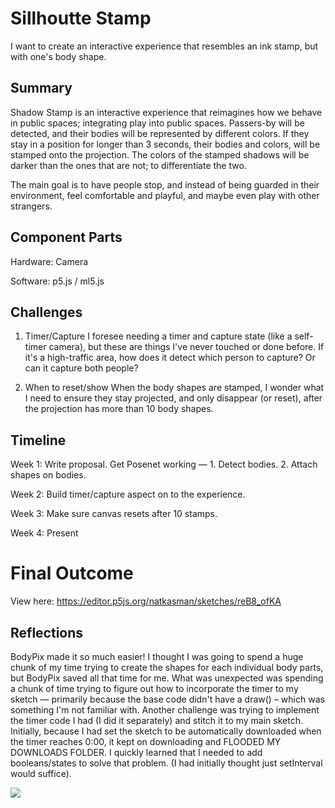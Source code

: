 # Sillhoutte Stamp

I want to create an interactive experience that resembles an ink stamp, but with one's body shape.


## Summary 

Shadow Stamp is an interactive experience that reimagines how we behave in public spaces; integrating play into public spaces. 
Passers-by will be detected, and their bodies will be represented by different colors. If they stay in a position for longer
than 3 seconds, their bodies and colors, will be stamped onto the projection. The colors of the stamped shadows will be darker
than the ones that are not; to differentiate the two. 

The main goal is to have people stop, and instead of being guarded in their environment, feel comfortable and playful,
and maybe even play with other strangers.


## Component Parts

Hardware: Camera

Software: p5.js / ml5.js


## Challenges

1. Timer/Capture
I foresee needing a timer and capture state (like a self-timer camera), but these are things I've never touched or done
before. If it's a high-traffic area, how does it detect which person to capture? Or can it capture both people?  

2. When to reset/show
When the body shapes are stamped, I wonder what I need to ensure they stay projected, and only disappear (or reset),
after the projection has more than 10 body shapes.


## Timeline

Week 1: Write proposal. Get Posenet working — 1. Detect bodies. 2. Attach shapes on bodies.

Week 2: Build timer/capture aspect on to the experience.

Week 3: Make sure canvas resets after 10 stamps.

Week 4: Present


# Final Outcome

View here: https://editor.p5js.org/natkasman/sketches/reB8_ofKA


## Reflections

BodyPix made it so much easier! I thought I was going to spend a huge chunk of my time trying to create the shapes for each individual body parts, but BodyPix saved all that time for me. What was unexpected was spending a chunk of time trying to figure out how to incorporate the timer to my sketch — primarily because the base code didn't have a draw() – which was something I'm not familiar with. Another challenge was trying to implement the timer code I had (I did it separately) and stitch it to my main sketch. Initially, because I had set the sketch to be automatically downloaded when the timer reaches 0:00, it kept on downloading and FLOODED MY DOWNLOADS FOLDER. I quickly learned that I needed to add booleans/states to solve that problem. (I had initially thought just setInterval would suffice).

![](11F0096E-955C-4C65-9354-C7871930588A.gif)


